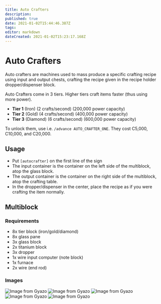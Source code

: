 ```yaml
---
title: Auto Crafters
description: 
published: true
date: 2021-01-02T15:44:46.387Z
tags: 
editor: markdown
dateCreated: 2021-01-02T15:23:17.168Z
---
```


# Auto Crafters
Auto crafters are machines used to mass produce a specific crafting recipe using input and output chests,
crafting the recipe given in the recipe holder dropper/dispenser block.

Auto Crafters come in 3 tiers. Higher tiers craft items faster (thus using more power).

- **Tier 1** (Iron) (2 crafts/second) (200,000 power capacity)
- **Tier 2** (Gold) (4 crafts/second) (400,000 power capacity)
- **Tier 3** (Diamond) (6 crafts/second) (600,000 power capacity)

To unlock them, use i.e. `/advance AUTO_CRAFTER_ONE`. They cost C5,000, C10,000, and C20,000.

## Usage

- Put `[autocrafter]` on the first line of the sign
- The input container is the container on the left side of the multiblock, atop the glass block.
- The output container is the container on the right side of the multiblock, atop the crafting table.
- In the dropper/dispenser in the center, place the recipe as if you were crafting the item normally.

## Multiblock
### Requirements
* 8x tier block (iron/gold/diamond) 
* 8x glass pane
* 3x glass block
* 2x titanium block
* 3x dropper
* 1x wire input computer (note block) 
* 1x furnace
* 2x wire (end rod)

### Images
![Image from Gyazo](https://i.gyazo.com/31e73021635a2ce3baf62e67972c701d.png)
![Image from Gyazo](https://i.gyazo.com/18da692ced557272ece3967c569df8f7.png)
![Image from Gyazo](https://i.gyazo.com/d42acba4ee5b58ec9092fb947a3db8d3.png)
![Image from Gyazo](https://i.gyazo.com/429eb5e6b5902d814b9f1adf714f54ae.png)
![Image from Gyazo](https://i.gyazo.com/44ee0a0a497b19c1a10ab6c7b58dda24.png)
